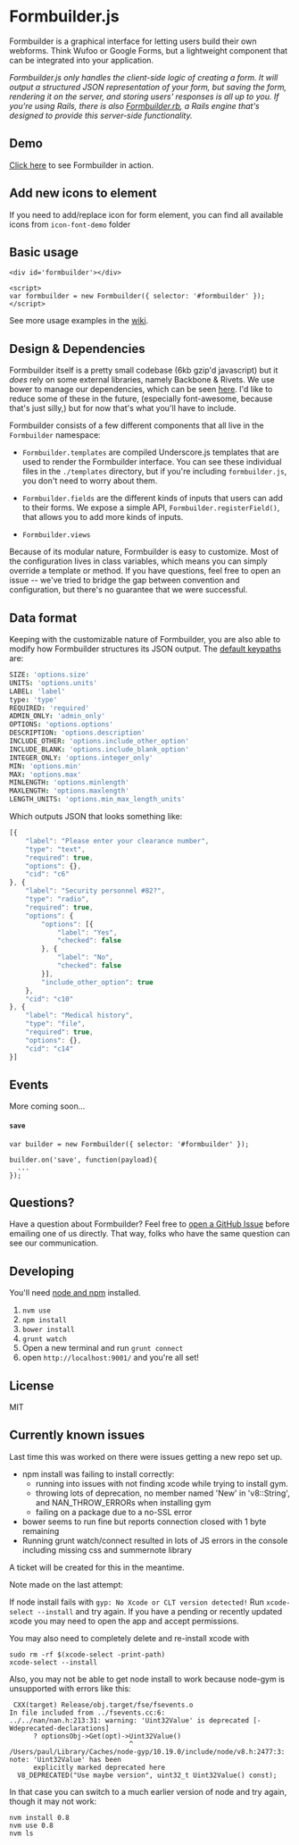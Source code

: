 Formbuilder.js
============

Formbuilder is a graphical interface for letting users build their own webforms. Think Wufoo or Google Forms, but a lightweight component that can be integrated into your application.

*Formbuilder.js only handles the client-side logic of creating a form. It will output a structured JSON representation of your form, but saving the form, rendering it on the server, and storing users' responses is all up to you. If you're using Rails, there is also [Formbuilder.rb](https://github.com/dobtco/formbuilder-rb), a Rails engine that's designed to provide this server-side functionality.*

## Demo
[Click here](http://dobtco.github.io/formbuilder/) to see Formbuilder in action.

## Add new icons to element
If you need to add/replace icon for form element, you can find all available icons from `icon-font-demo` folder
## Basic usage
```
<div id='formbuilder'></div>

<script>
var formbuilder = new Formbuilder({ selector: '#formbuilder' });
</script>
```

See more usage examples in the [wiki](https://github.com/dobtco/formbuilder/wiki).

## Design &amp; Dependencies

Formbuilder itself is a pretty small codebase (6kb gzip'd javascript) but it *does* rely on some external libraries, namely Backbone &amp; Rivets. We use bower to manage our dependencies, which can be seen [here](https://github.com/dobtco/formbuilder/blob/master/bower.json). I'd like to reduce some of these in the future, (especially font-awesome, because that's just silly,) but for now that's what you'll have to include.

Formbuilder consists of a few different components that all live in the `Formbuilder` namespace:

- `Formbuilder.templates` are compiled Underscore.js templates that are used to render the Formbuilder interface. You can see these individual files in the `./templates` directory, but if you're including `formbuilder.js`, you don't need to worry about them.

- `Formbuilder.fields` are the different kinds of inputs that users can add to their forms. We expose a simple API, `Formbuilder.registerField()`, that allows you to add more kinds of inputs.

- `Formbuilder.views`

Because of its modular nature, Formbuilder is easy to customize. Most of the configuration lives in class variables, which means you can simply override a template or method. If you have questions, feel free to open an issue -- we've tried to bridge the gap between convention and configuration, but there's no guarantee that we were successful.

## Data format

Keeping with the customizable nature of Formbuilder, you are also able to modify how Formbuilder structures its JSON output. The [default keypaths](https://github.com/dobtco/formbuilder/blob/master/coffee/main.coffee#L20) are:

```coffeescript
SIZE: 'options.size'
UNITS: 'options.units'
LABEL: 'label'
type: 'type'
REQUIRED: 'required'
ADMIN_ONLY: 'admin_only'
OPTIONS: 'options.options'
DESCRIPTION: 'options.description'
INCLUDE_OTHER: 'options.include_other_option'
INCLUDE_BLANK: 'options.include_blank_option'
INTEGER_ONLY: 'options.integer_only'
MIN: 'options.min'
MAX: 'options.max'
MINLENGTH: 'options.minlength'
MAXLENGTH: 'options.maxlength'
LENGTH_UNITS: 'options.min_max_length_units'
```

Which outputs JSON that looks something like:

```javascript
[{
    "label": "Please enter your clearance number",
    "type": "text",
    "required": true,
    "options": {},
    "cid": "c6"
}, {
    "label": "Security personnel #82?",
    "type": "radio",
    "required": true,
    "options": {
        "options": [{
            "label": "Yes",
            "checked": false
        }, {
            "label": "No",
            "checked": false
        }],
        "include_other_option": true
    },
    "cid": "c10"
}, {
    "label": "Medical history",
    "type": "file",
    "required": true,
    "options": {},
    "cid": "c14"
}]
```

## Events
More coming soon...

#### `save`
```
var builder = new Formbuilder({ selector: '#formbuilder' });

builder.on('save', function(payload){
  ...
});
```

## Questions?

Have a question about Formbuilder? Feel free to [open a GitHub Issue](https://github.com/dobtco/formbuilder/issues/new) before emailing one of us directly. That way, folks who have the same question can see our communication.

## Developing
You'll need [node and npm](http://nodejs.org/) installed.

1. `nvm use`
2. `npm install`
3. `bower install`
4. `grunt watch`
5. Open  a new terminal and run `grunt connect`
6. open `http://localhost:9001/` and you're all set!

## License
MIT

## Currently known issues
Last time this was worked on there were issues getting a new repo set up.
* npm install was failing to install correctly:
    * running into issues with not finding xcode while trying to install gym.
    * throwing lots of deprecation, no member named 'New' in 'v8::String', and NAN_THROW_ERRORs when installing gym
    * failing on a package due to a no-SSL error
* bower seems to run fine but reports connection closed with 1 byte remaining
* Running grunt watch/connect resulted in lots of JS errors in the console including missing css and summernote library

A ticket will be created for this in the meantime.

Note made on the last attempt:

If node install fails with `gyp: No Xcode or CLT version detected!`
Run `xcode-select --install` and try again.
If you have a pending or recently updated xcode you may need to open the app and accept permissions.

You may also need to completely delete and re-install xcode with
~~~
sudo rm -rf $(xcode-select -print-path)
xcode-select --install
~~~

Also, you may not be able to get node install to work because node-gym is unsupported with errors like this:
~~~
 CXX(target) Release/obj.target/fse/fsevents.o
In file included from ../fsevents.cc:6:
../../nan/nan.h:213:31: warning: 'Uint32Value' is deprecated [-Wdeprecated-declarations]
      ? optionsObj->Get(opt)->Uint32Value()
                              ^
/Users/paul/Library/Caches/node-gyp/10.19.0/include/node/v8.h:2477:3: note: 'Uint32Value' has been
      explicitly marked deprecated here
  V8_DEPRECATED("Use maybe version", uint32_t Uint32Value() const);
~~~

In that case you can switch to a much earlier version of node and try again, though it may not work:
~~~
nvm install 0.8
nvm use 0.8
nvm ls
~~~

